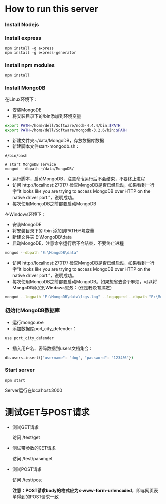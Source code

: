 # How to run this server

### Install Nodejs

### Install express

```shell
npm install -g express
npm install -g express-generator
```

### Install npm modules

```shell
npm install
```

### Install MongoDB

在Linux环境下：

+ 安装MongoDB
+ 将安装目录下的/bin添加到环境变量

```Bash
export PATH=/home/dell/Software/node-4.4.4/bin:$PATH
export PATH=/home/dell/Software/mongodb-3.2.6/bin:$PATH
```

+ 新建文件夹~/data/MongoDB，存放数据库数据
+ 新建脚本文件start-mongodb.sh： 

```
#/bin/bash

# start MongoDB service
mongod --dbpath ~/data/MongoDB/
```

+ 运行脚本，启动MongoDB，注意命令运行后不会结束，不要终止进程
+ 访问 http://localhost:27017/ 检查MongoDB是否已经启动，如果看到一行字“It looks like you are trying to access MongoDB over HTTP on the native driver port.”，说明成功。
+ 每次使用MongoDB之前都要启动MongoDB

在Windows环境下：

+ 安装MongoDB
+ 将安装目录下的 \bin 添加到PATH环境变量
+ 新建文件夹 E:\MongoDB\data
+ 启动MongoDB，注意命令运行后不会结束，不要终止进程

```cmd
mongod --dbpath "E:\MongoDB\data"
```

+ 访问 http://localhost:27017/ 检查MongoDB是否已经启动，如果看到一行字“It looks like you are trying to access MongoDB over HTTP on the native driver port.”，说明成功。
+ 每次使用MongoDB之前都要启动MongoDB。如果想省去这个麻烦，可以将MongoDB添加到Windows服务：（但是我没有搞定）

```cmd
mongod --logpath "E:\MongoDB\data\logs.log" --logappend --dbpath "E:\MongoDB\data" --directoryperdb --serviceName "MongoDB" --serviceDisplayName "MongoDB" --install
```

### 初始化MongoDB数据库

+ 运行mongo.exe
+ 添加数据库port_city_defender：

```cmd
use port_city_defender
```

+ 插入用户名、密码数据到users文档集合：

```cmd
db.users.insert({"username": "dog", "password": "123456"})
```



### Start server

```shell
npm start
```

Server运行在localhost:3000

# 测试GET与POST请求

+ 测试GET请求

  访问 /test/get

+ 测试带参数的GET请求

  访问 /test/paramget

+ 测试POST请求

  访问 /test/post

  **注意：POST请求body的格式应为x-www-form-urlencoded**，即与网页表单得到的POST请求一致
